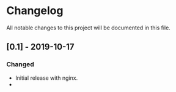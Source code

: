 # Changelog
All notable changes to this project will be documented in this file.

## [0.1] - 2019-10-17
### Changed
- Initial release with nginx.
- 


